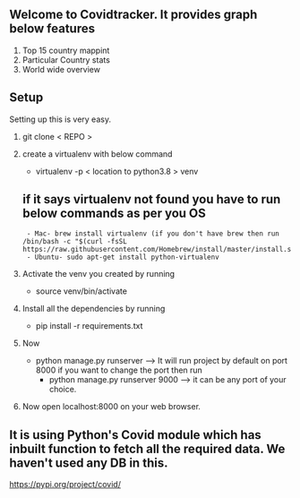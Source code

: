 ## Welcome to Covidtracker. It provides graph below features
1. Top 15 country mappint
2. Particular Country stats
3. World wide overview

## Setup
Setting up this is very easy.

1. git clone < REPO >

2. create a virtualenv with below command
    * virtualenv -p < location to python3.8 > venv
    ## if it says virtualenv not found you have to run below commands as per you OS
        - Mac- brew install virtualenv (if you don't have brew then run /bin/bash -c "$(curl -fsSL https://raw.githubusercontent.com/Homebrew/install/master/install.sh)")
        - Ubuntu- sudo apt-get install python-virtualenv

3. Activate the venv you created by running 
    * source venv/bin/activate

4. Install all the dependencies by running
    * pip install -r requirements.txt

6.  Now
    * python manage.py runserver --> It will run project by default on port 8000 if you want to change the port then run
        * python manage.py runserver 9000 --> it can be any port of your choice.

7. Now open localhost:8000 on your web browser.

## It is using Python's Covid module which has inbuilt function to fetch all the required data. We haven't used any DB in this.
https://pypi.org/project/covid/